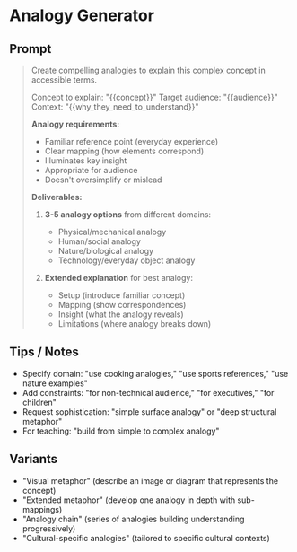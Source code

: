 # Analogy Generator

## Prompt
> Create compelling analogies to explain this complex concept in accessible terms.
>
> Concept to explain: "{{concept}}"
> Target audience: "{{audience}}"
> Context: "{{why_they_need_to_understand}}"
>
> **Analogy requirements:**
> - Familiar reference point (everyday experience)
> - Clear mapping (how elements correspond)
> - Illuminates key insight
> - Appropriate for audience
> - Doesn't oversimplify or mislead
>
> **Deliverables:**
> 1. **3-5 analogy options** from different domains:
>    - Physical/mechanical analogy
>    - Human/social analogy
>    - Nature/biological analogy
>    - Technology/everyday object analogy
>
> 2. **Extended explanation** for best analogy:
>    - Setup (introduce familiar concept)
>    - Mapping (show correspondences)
>    - Insight (what the analogy reveals)
>    - Limitations (where analogy breaks down)

## Tips / Notes
- Specify domain: "use cooking analogies," "use sports references," "use nature examples"
- Add constraints: "for non-technical audience," "for executives," "for children"
- Request sophistication: "simple surface analogy" or "deep structural metaphor"
- For teaching: "build from simple to complex analogy"

## Variants
- "Visual metaphor" (describe an image or diagram that represents the concept)
- "Extended metaphor" (develop one analogy in depth with sub-mappings)
- "Analogy chain" (series of analogies building understanding progressively)
- "Cultural-specific analogies" (tailored to specific cultural contexts)
